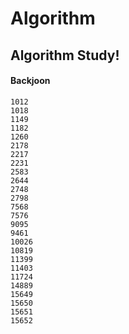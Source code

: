 # Algorithm
## Algorithm Study!
#### Backjoon
    1012
    1018
    1149
    1182
    1260
    2178
    2217
    2231
    2583
    2644
    2748
    2798
    7568
    7576
    9095
    9461
    10026
    10819
    11399
    11403
    11724
    14889
    15649
    15650
    15651
    15652
    
